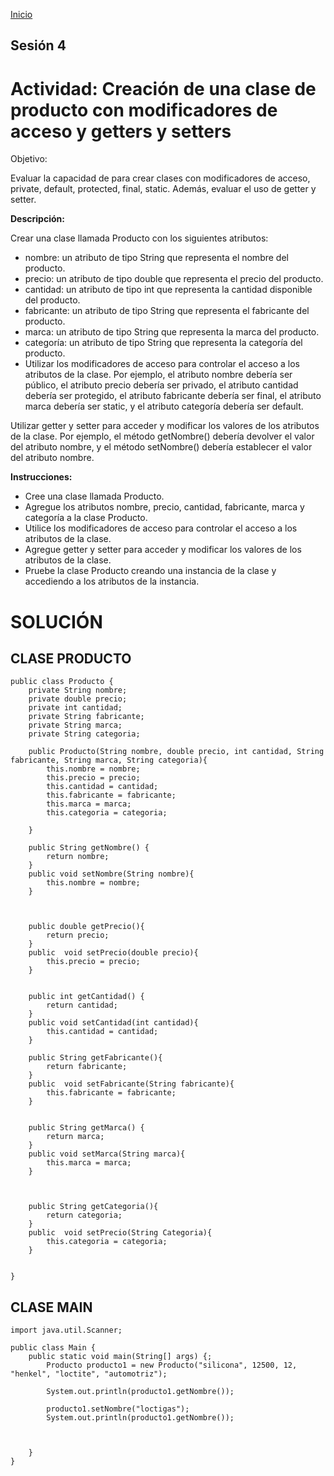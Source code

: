 <!-- No borrar o modificar -->
[Inicio](./index.md)

## Sesión 4


<!-- Su documentación aquí -->

# Actividad: Creación de una clase de producto con modificadores de acceso y getters y setters
Objetivo:

Evaluar la capacidad de para crear clases con modificadores de acceso, private, default, protected, final, static. Además, evaluar el uso de getter y setter.

**Descripción:**

Crear una clase llamada Producto con los siguientes atributos:

- nombre: un atributo de tipo String que representa el nombre del producto.
- precio: un atributo de tipo double que representa el precio del producto.
- cantidad: un atributo de tipo int que representa la cantidad disponible del producto.
- fabricante: un atributo de tipo String que representa el fabricante del producto.
- marca: un atributo de tipo String que representa la marca del producto.
- categoría: un atributo de tipo String que representa la categoría del producto.
- Utilizar los modificadores de acceso para controlar el acceso a los atributos de la clase. Por ejemplo, el  atributo nombre debería ser público, el atributo precio debería ser privado, el atributo cantidad debería ser protegido, el atributo fabricante debería ser final, el atributo marca debería ser static, y el atributo  categoría debería ser default.

Utilizar getter y setter para acceder y modificar los valores de los atributos de la clase. Por ejemplo, el método getNombre() debería devolver el valor del atributo nombre, y el método setNombre() debería establecer el valor del atributo nombre.

**Instrucciones:**

- Cree una clase llamada Producto.
- Agregue los atributos nombre, precio, cantidad, fabricante, marca y categoría a la clase Producto.
- Utilice los modificadores de acceso para controlar el acceso a los atributos de la clase.
- Agregue getter y setter para acceder y modificar los valores de los atributos de la clase.
- Pruebe la clase Producto creando una instancia de la clase y accediendo a los atributos de la instancia.

# SOLUCIÓN

## CLASE PRODUCTO

```
public class Producto {
    private String nombre;
    private double precio;
    private int cantidad;
    private String fabricante;
    private String marca;
    private String categoria;

    public Producto(String nombre, double precio, int cantidad, String fabricante, String marca, String categoria){
        this.nombre = nombre;
        this.precio = precio;
        this.cantidad = cantidad;
        this.fabricante = fabricante;
        this.marca = marca;
        this.categoria = categoria;

    }

    public String getNombre() {
        return nombre;
    }
    public void setNombre(String nombre){
        this.nombre = nombre;
    }



    public double getPrecio(){
        return precio;
    }
    public  void setPrecio(double precio){
        this.precio = precio;
    }


    public int getCantidad() {
        return cantidad;
    }
    public void setCantidad(int cantidad){
        this.cantidad = cantidad;
    }

    public String getFabricante(){
        return fabricante;
    }
    public  void setFabricante(String fabricante){
        this.fabricante = fabricante;
    }


    public String getMarca() {
        return marca;
    }
    public void setMarca(String marca){
        this.marca = marca;
    }



    public String getCategoria(){
        return categoria;
    }
    public  void setPrecio(String Categoria){
        this.categoria = categoria;
    }


}
```

## CLASE MAIN

```
import java.util.Scanner;

public class Main {
    public static void main(String[] args) {;
        Producto producto1 = new Producto("silicona", 12500, 12, "henkel", "loctite", "automotriz");

        System.out.println(producto1.getNombre());

        producto1.setNombre("loctigas");
        System.out.println(producto1.getNombre());



    }
}
```






